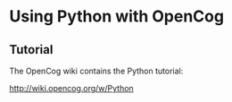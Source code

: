 Using Python with OpenCog
=========================

## Tutorial ##

The OpenCog wiki contains the Python tutorial:

http://wiki.opencog.org/w/Python
